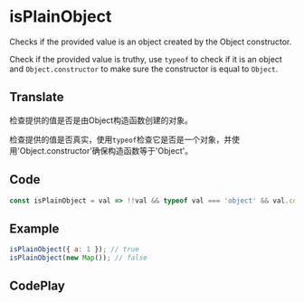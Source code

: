 # isPlainObject

Checks if the provided value is an object created by the Object constructor.

Check if the provided value is truthy, use `typeof` to check if it is an object and `Object.constructor` to make sure the constructor is equal to `Object`.

## Translate

检查提供的值是否是由Object构造函数创建的对象。

检查提供的值是否真实，使用`typeof`检查它是否是一个对象，并使用'Object.constructor'确保构造函数等于'Object'。

## Code

```js
const isPlainObject = val => !!val && typeof val === 'object' && val.constructor === Object;
```

## Example

```js
isPlainObject({ a: 1 }); // true
isPlainObject(new Map()); // false
```

## CodePlay

<template>
  <code-play codeplay-id="" />
</template>
